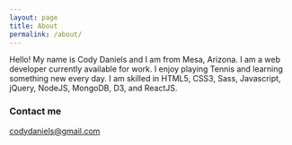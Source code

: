 ```yaml
---
layout: page
title: About
permalink: /about/
---
```


Hello! My name is Cody Daniels and I am from Mesa, Arizona. I am a web developer currently available for work. I enjoy playing Tennis and learning something new every day. I am skilled in HTML5, CSS3, Sass, Javascript, jQuery, NodeJS, MongoDB, D3, and ReactJS.

### Contact me

[codydaniels@gmail.com](mailto:codydaniels@gmail.com)
